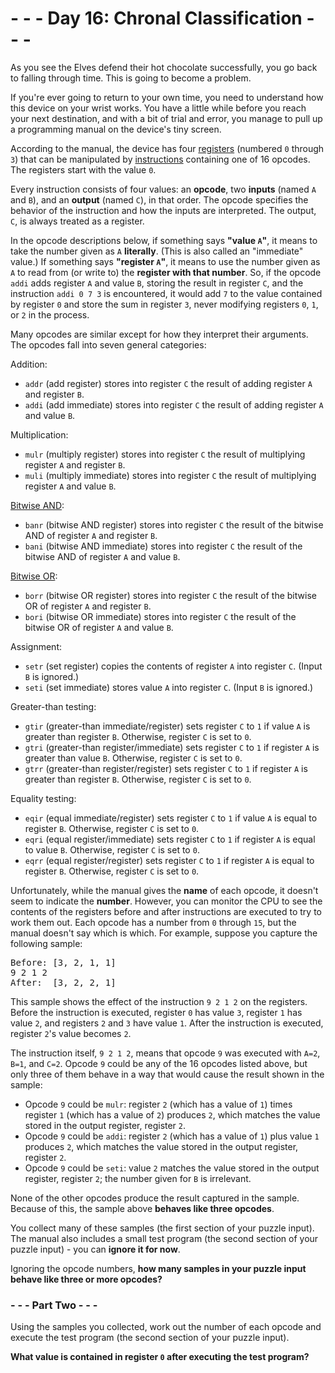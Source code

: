 # - - - Day 16: Chronal Classification - - -

As you see the Elves defend their hot chocolate successfully, you go back to falling through time. This is going to become a problem.

If you're ever going to return to your own time, you need to understand how this device on your wrist works. You have a little while before you reach your next destination, and with a bit of trial and error, you manage to pull up a programming manual on the device's tiny screen.

According to the manual, the device has four [registers](https://en.wikipedia.org/wiki/Hardware_register) (numbered ``0`` through ``3``) that can be manipulated by [instructions](https://en.wikipedia.org/wiki/Instruction_set_architecture#Instructions) containing one of 16 opcodes. The registers start with the value ``0``.

Every instruction consists of four values: an **opcode**, two **inputs** (named ``A`` and ``B``), and an **output** (named ``C``), in that order. The opcode specifies the behavior of the instruction and how the inputs are interpreted. The output, ``C``, is always treated as a register.

In the opcode descriptions below, if something says **"value ``A``"**, it means to take the number given as ``A`` **literally**. (This is also called an "immediate" value.) If something says **"register ``A``"**, it means to use the number given as ``A`` to read from (or write to) the **register with that number**. So, if the opcode ``addi`` adds register ``A`` and value ``B``, storing the result in register ``C``, and the instruction ``addi 0 7 3`` is encountered, it would add ``7`` to the value contained by register ``0`` and store the sum in register ``3``, never modifying registers ``0``, ``1``, or ``2`` in the process.

Many opcodes are similar except for how they interpret their arguments. The opcodes fall into seven general categories:

Addition:

* ``addr`` (add register) stores into register ``C`` the result of adding register ``A`` and register ``B``.
* ``addi`` (add immediate) stores into register ``C`` the result of adding register ``A`` and value ``B``.

Multiplication:

* ``mulr`` (multiply register) stores into register ``C`` the result of multiplying register ``A`` and register ``B``.
* ``muli`` (multiply immediate) stores into register ``C`` the result of multiplying register ``A`` and value ``B``.

[Bitwise AND](https://en.wikipedia.org/wiki/Bitwise_AND):

* ``banr`` (bitwise AND register) stores into register ``C`` the result of the bitwise AND of register ``A`` and register ``B``.
* ``bani`` (bitwise AND immediate) stores into register ``C`` the result of the bitwise AND of register ``A`` and value ``B``.

[Bitwise OR](https://en.wikipedia.org/wiki/Bitwise_OR):

* ``borr`` (bitwise OR register) stores into register ``C`` the result of the bitwise OR of register ``A`` and register ``B``.
* ``bori`` (bitwise OR immediate) stores into register ``C`` the result of the bitwise OR of register ``A`` and value ``B``.

Assignment:

* ``setr`` (set register) copies the contents of register ``A`` into register ``C``. (Input ``B`` is ignored.)
* ``seti`` (set immediate) stores value ``A`` into register ``C``. (Input ``B`` is ignored.)

Greater-than testing:

* ``gtir`` (greater-than immediate/register) sets register ``C`` to ``1`` if value ``A`` is greater than register ``B``. Otherwise, register ``C`` is set to ``0``.
* ``gtri`` (greater-than register/immediate) sets register ``C`` to ``1`` if register ``A`` is greater than value ``B``. Otherwise, register ``C`` is set to ``0``.
* ``gtrr`` (greater-than register/register) sets register ``C`` to ``1`` if register ``A`` is greater than register ``B``. Otherwise, register ``C`` is set to ``0``.

Equality testing:

* ``eqir`` (equal immediate/register) sets register ``C`` to ``1`` if value ``A`` is equal to register ``B``. Otherwise, register ``C`` is set to ``0``.
* ``eqri`` (equal register/immediate) sets register ``C`` to ``1`` if register ``A`` is equal to value ``B``. Otherwise, register ``C`` is set to ``0``.
* ``eqrr`` (equal register/register) sets register ``C`` to ``1`` if register ``A`` is equal to register ``B``. Otherwise, register ``C`` is set to ``0``.

Unfortunately, while the manual gives the **name** of each opcode, it doesn't seem to indicate the **number**. However, you can monitor the CPU to see the contents of the registers before and after instructions are executed to try to work them out. Each opcode has a number from ``0`` through ``15``, but the manual doesn't say which is which. For example, suppose you capture the following sample:

<pre>
Before: [3, 2, 1, 1]
9 2 1 2
After:  [3, 2, 2, 1]
</pre>

This sample shows the effect of the instruction ``9 2 1 2`` on the registers. Before the instruction is executed, register ``0`` has value ``3``, register ``1`` has value ``2``, and registers ``2`` and ``3`` have value ``1``. After the instruction is executed, register ``2``'s value becomes ``2``.

The instruction itself, ``9 2 1 2``, means that opcode ``9`` was executed with ``A=2``, ``B=1``, and ``C=2``. Opcode ``9`` could be any of the 16 opcodes listed above, but only three of them behave in a way that would cause the result shown in the sample:

* Opcode ``9`` could be ``mulr``: register ``2`` (which has a value of ``1``) times register ``1`` (which has a value of ``2``) produces ``2``, which matches the value stored in the output register, register ``2``.
* Opcode ``9`` could be ``addi``: register ``2`` (which has a value of ``1``) plus value ``1`` produces ``2``, which matches the value stored in the output register, register ``2``.
* Opcode ``9`` could be ``seti``: value ``2`` matches the value stored in the output register, register ``2``; the number given for ``B`` is irrelevant.

None of the other opcodes produce the result captured in the sample. Because of this, the sample above **behaves like three opcodes**.

You collect many of these samples (the first section of your puzzle input). The manual also includes a small test program (the second section of your puzzle input) - you can **ignore it for now**.

Ignoring the opcode numbers, **how many samples in your puzzle input behave like three or more opcodes?**


### - - - Part Two - - -

Using the samples you collected, work out the number of each opcode and execute the test program (the second section of your puzzle input).

**What value is contained in register ``0`` after executing the test program?**

